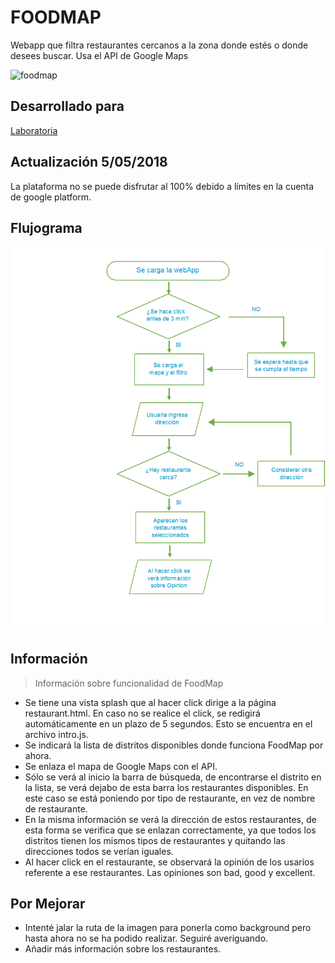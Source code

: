 # FOODMAP
Webapp que filtra restaurantes cercanos a la zona donde estés o donde desees buscar. Usa el API de Google Maps

![foodmap](https://user-images.githubusercontent.com/32310171/39665443-f5527e78-5059-11e8-889e-26e12d32568e.png)


## Desarrollado para
[Laboratoria](http://laboratoria.la)

## Actualización 5/05/2018
La plataforma no se puede disfrutar al 100% debido a límites en la cuenta de google platform.

## Flujograma

![flujograma](docs/flujograma.png)

## Información
> Información sobre funcionalidad de FoodMap
- Se tiene una vista splash que al hacer click dirige a la página restaurant.html. En caso no se realice el click, se redigirá automáticamente en un plazo de 5 segundos. Esto se encuentra en el archivo intro.js.
- Se indicará la lista de distritos disponibles donde funciona FoodMap por ahora.
- Se enlaza el mapa de Google Maps con el API.
- Sólo se verá al inicio la barra de búsqueda, de encontrarse el distrito en la lista, se verá dejabo de esta barra los restaurantes disponibles. En este caso se está poniendo por tipo de restaurante, en vez de nombre de restaurante.
- En la misma información se verá la dirección de estos restaurantes, de esta forma se verifica que se enlazan correctamente, ya que todos los distritos tienen los mismos tipos de restaurantes y quitando las direcciones todos se verían iguales.
- Al hacer click en el restaurante, se observará la opinión de los usarios referente a ese restaurantes. Las opiniones son bad, good y excellent.

## Por Mejorar
- Intenté jalar la ruta de la imagen para ponerla como background pero hasta ahora no se ha podido realizar. Seguiré averiguando.
- Añadir más información sobre los restaurantes.
